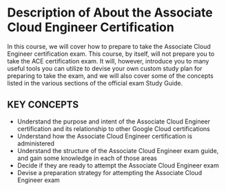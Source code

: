 # Description of About the Associate Cloud Engineer Certification

In this course, we will cover how to prepare to take the Associate Cloud Engineer certification exam. This course, by itself, will not prepare you to take the ACE certification exam. It will, however, introduce you to many useful tools you can utilize to devise your own custom study plan for preparing to take the exam, and we will also cover some of the concepts listed in the various sections of the official exam Study Guide.

## KEY CONCEPTS

* Understand the purpose and intent of the Associate Cloud Engineer certification and its relationship to other Google Cloud certifications
* Understand how the Associate Cloud Engineer certification is administered
* Understand the structure of the Associate Cloud Engineer exam guide, and gain some knowledge in each of those areas
* Decide if they are ready to attempt the Associate Cloud Engineer exam
* Devise a preparation strategy for attempting the Associate Cloud Engineer exam